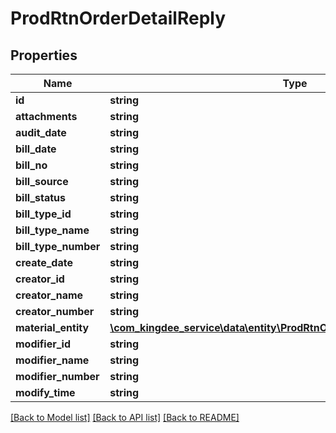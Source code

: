 # ProdRtnOrderDetailReply

## Properties
Name | Type | Description | Notes
------------ | ------------- | ------------- | -------------
**id** | **string** |  | [optional] 
**attachments** | **string** |  | [optional] 
**audit_date** | **string** |  | [optional] 
**bill_date** | **string** |  | [optional] 
**bill_no** | **string** |  | [optional] 
**bill_source** | **string** |  | [optional] 
**bill_status** | **string** |  | [optional] 
**bill_type_id** | **string** |  | [optional] 
**bill_type_name** | **string** |  | [optional] 
**bill_type_number** | **string** |  | [optional] 
**create_date** | **string** |  | [optional] 
**creator_id** | **string** |  | [optional] 
**creator_name** | **string** |  | [optional] 
**creator_number** | **string** |  | [optional] 
**material_entity** | [**\com_kingdee_service\data\entity\ProdRtnOrderDetailReplyMaterialEntity[]**](ProdRtnOrderDetailReplyMaterialEntity.md) |  | [optional] 
**modifier_id** | **string** |  | [optional] 
**modifier_name** | **string** |  | [optional] 
**modifier_number** | **string** |  | [optional] 
**modify_time** | **string** |  | [optional] 

[[Back to Model list]](../README.md#documentation-for-models) [[Back to API list]](../README.md#documentation-for-api-endpoints) [[Back to README]](../README.md)


